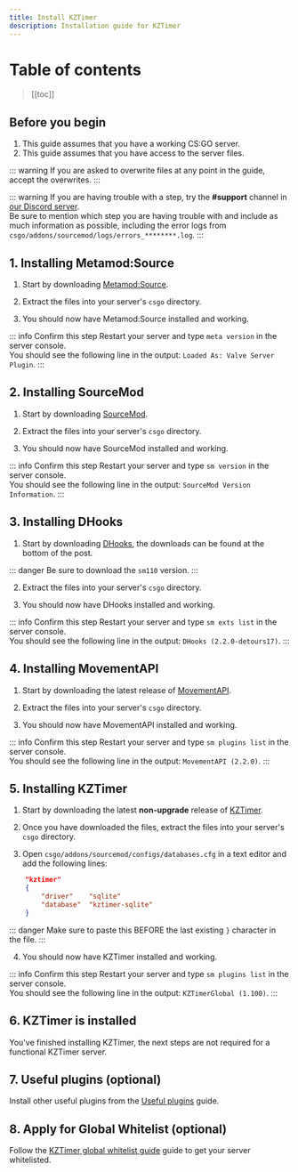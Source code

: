 ```yaml
---
title: Install KZTimer
description: Installation guide for KZTimer
---
```


# Table of contents

>[[toc]]

## Before you begin

1. This guide assumes that you have a working CS:GO server.
2. This guide assumes that you have access to the server files.

::: warning
If you are asked to overwrite files at any point in the guide, accept the overwrites.
:::

::: warning
If you are having trouble with a step, try the **#support** channel in [our Discord server](https://discord.gg/csgokz).
<br>Be sure to mention which step you are having trouble with and include as much information as possible, including the error logs from `csgo/addons/sourcemod/logs/errors_********.log`.
:::

## 1. Installing Metamod:Source

1. Start by downloading [Metamod:Source](https://www.sourcemm.net/downloads.php?branch=stable).

2. Extract the files into your server's `csgo` directory.

3. You should now have Metamod:Source installed and working.

::: info Confirm this step
Restart your server and type `meta version` in the server console.
<br>You should see the following line in the output: `Loaded As: Valve Server Plugin`.
:::

## 2. Installing SourceMod

1. Start by downloading [SourceMod](https://sourcemod.net/downloads.php?branch=stable).

2. Extract the files into your server's `csgo` directory.

3. You should now have SourceMod installed and working.

::: info Confirm this step
Restart your server and type `sm version` in the server console.
<br>You should see the following line in the output: `SourceMod Version Information`.
:::

## 3. Installing DHooks

1. Start by downloading [DHooks](https://forums.alliedmods.net/showpost.php?p=2588686&postcount=589), the downloads can be found at the bottom of the post.

::: danger
Be sure to download the `sm110` version.
:::

2. Extract the files into your server's `csgo` directory.

3. You should now have DHooks installed and working.

::: info Confirm this step
Restart your server and type `sm exts list` in the server console.
<br>You should see the following line in the output: `DHooks (2.2.0-detours17)`.
:::

## 4. Installing MovementAPI

1. Start by downloading the latest release of [MovementAPI](https://github.com/danzayau/MovementAPI/releases).

2. Extract the files into your server's `csgo` directory.

3. You should now have MovementAPI installed and working.

::: info Confirm this step
Restart your server and type `sm plugins list` in the server console.
<br>You should see the following line in the output: `MovementAPI (2.2.0)`.
:::

## 5. Installing KZTimer

1. Start by downloading the latest **non-upgrade** release of [KZTimer](https://bitbucket.org/kztimerglobalteam/kztimerglobal/downloads/).

2. Once you have downloaded the files, extract the files into your server's `csgo` directory.

3. Open `csgo/addons/sourcemod/configs/databases.cfg` in a text editor and add the following lines:

```json
    "kztimer"
    {
        "driver"    "sqlite"
        "database"  "kztimer-sqlite"
    }
```

::: danger
Make sure to paste this BEFORE the last existing `}` character in the file.
:::

4. You should now have KZTimer installed and working.

::: info Confirm this step
Restart your server and type `sm plugins list` in the server console.
<br>You should see the following line in the output: `KZTimerGlobal (1.100)`.
:::

## 6. KZTimer is installed

You've finished installing KZTimer, the next steps are not required for a functional KZTimer server.

## 7. Useful plugins (optional)

Install other useful plugins from the [Useful plugins](/guides/useful-plugins) guide.

## 8. Apply for Global Whitelist (optional)

Follow the [KZTimer global whitelist guide](/guides/global-kztimer) guide to get your server whitelisted.
